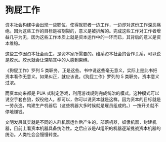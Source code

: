 # 狗屁工作

资本社会构建中会出现一些职位，使得就职者一边工作，一边却对这份工作深恶痛绝。因为这些工作的目标是被割裂的，意义是被拆解的。完成这些工作对工作者增益几乎为无，因为这些工作本质上就是资本运作中的一环而已，其背后的意义是资本维稳。

这些工作因资本社会而生，是资本家所需要的。维系资本社会的合作关系，可以说是胶水。胶水就会让深陷其中的人感到束缚。

《狗屁工作》罗列 5 类职务，正是这些。书中说这些毫无意义，实际上是此书把资本看作无意义。如果纠正，就应该说。《狗屁工作》罗列的 5 类职务，资本意义过浓。

而资本向来都是 PUA 式制定游戏，利用游戏规则完成统治的模式。这种模式可以说空手套白狼，奴役他人，都可以，你可以说资本就是这样。因为资本的目标就是一劳永逸，构建生产机器后（这些机器大多时候就是雇员组成的。）一按开关就不停地赚钱。

文明发展其实就是不同的人群机器运作后产生的。部落机器，奴隶机器，封建机器，目前上看资本机器具备统治性。之后应该是AI组织的机器逐渐挑战资本机器的统治。人类社会会慢慢转变。
